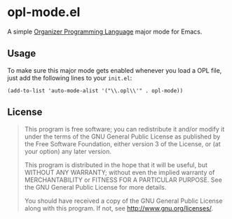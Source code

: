 # opl-mode.el

A simple [Organizer Programming Language](https://en.wikipedia.org/wiki/Open_Programming_Language) major mode for Emacs.

## Usage

To make sure this major mode gets enabled whenever you load a OPL file, just add the following lines to your `init.el`:

    (add-to-list 'auto-mode-alist '("\\.opl\\'" . opl-mode))

## License

> This program is free software; you can redistribute it and/or modify
> it under the terms of the GNU General Public License as published by
> the Free Software Foundation, either version 3 of the License, or
> (at your option) any later version.
>
> This program is distributed in the hope that it will be useful,
> but WITHOUT ANY WARRANTY; without even the implied warranty of
> MERCHANTABILITY or FITNESS FOR A PARTICULAR PURPOSE.  See the
> GNU General Public License for more details.
>
> You should have received a copy of the GNU General Public License
> along with this program.  If not, see <http://www.gnu.org/licenses/>.
